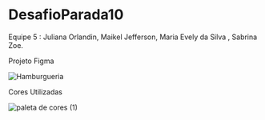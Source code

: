 # DesafioParada10
Equipe 5 : Juliana Orlandin, Maikel Jefferson, Maria Evely da Silva , Sabrina Zoe.

Projeto Figma

![Hamburgueria](https://user-images.githubusercontent.com/96883466/230245122-511dc079-a2a9-40b0-8ad8-c72fc3eeeccb.png)

Cores Utilizadas

![paleta de cores (1)](https://user-images.githubusercontent.com/96883466/230245139-3b7fdfd4-3d84-492d-a56b-44273f6e4077.png)
